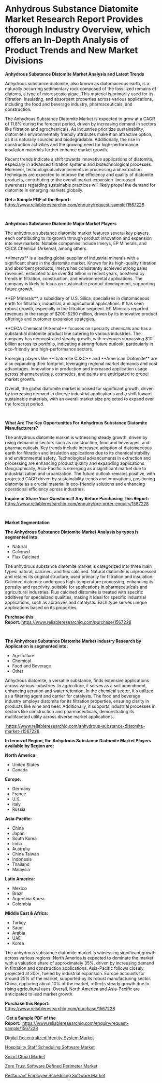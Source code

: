 <p><h1>Anhydrous Substance Diatomite Market Research Report Provides thorough Industry Overview, which offers an In-Depth Analysis of Product Trends and New Market Divisions</h1></p><p><strong>Anhydrous Substance Diatomite Market Analysis and Latest Trends</strong></p>
<p><p>Anhydrous substance diatomite, also known as diatomaceous earth, is a naturally occurring sedimentary rock composed of the fossilized remains of diatoms, a type of microscopic algae. This material is primarily used for its filtration, insulating, and absorbent properties across various applications, including the food and beverage industry, pharmaceuticals, and construction.</p><p>The Anhydrous Substance Diatomite Market is expected to grow at a CAGR of 11.8% during the forecast period, driven by increasing demand in sectors like filtration and agrochemicals. As industries prioritize sustainability, diatomite’s environmentally friendly attributes make it an attractive option, as it is naturally sourced and biodegradable. Additionally, the rise in construction activities and the growing need for high-performance insulation materials further enhance market growth.</p><p>Recent trends indicate a shift towards innovative applications of diatomite, especially in advanced filtration systems and biotechnological processes. Moreover, technological advancements in processing and extraction techniques are expected to improve the efficiency and quality of diatomite products, contributing to the overall market expansion. Increased awareness regarding sustainable practices will likely propel the demand for diatomite in emerging markets globally.</p></p>
<p><strong>Get a Sample PDF of the Report:&nbsp;</strong> <a href="https://www.reliableresearchiq.com/enquiry/request-sample/1567228?utm_campaign=103&utm_medium=2&utm_source=Github&utm_content=ia&utm_term=07122024&utm_id=anhydrous-substance-diatomite">https://www.reliableresearchiq.com/enquiry/request-sample/1567228</a></p>
<p>&nbsp;</p>
<p><strong>Anhydrous Substance Diatomite Major Market Players</strong></p>
<p><p>The anhydrous substance diatomite market features several key players, each contributing to its growth through product innovation and expansion into new markets. Notable companies include Imerys, EP Minerals, and CECA Chemical (Arkema), among others.</p><p>**Imerys** is a leading global supplier of industrial minerals with a significant share in the diatomite market. Known for its high-quality filtration and absorbent products, Imerys has consistently achieved strong sales revenues, estimated to be over $4 billion in recent years, bolstered by trends in filtration, construction, and environmental applications. The company is likely to focus on sustainable product development, supporting future growth.</p><p>**EP Minerals**, a subsidiary of U.S. Silica, specializes in diatomaceous earth for filtration, industrial, and agricultural applications. It has seen robust growth, especially in the filtration segment. EP Minerals reported revenues in the range of $200-$250 million, driven by its innovative product offerings and customer expansion strategies.</p><p>**CECA Chemical (Arkema)** focuses on specialty chemicals and has a substantial diatomite product line catering to various industries. The company has demonstrated steady growth, with revenues surpassing $10 billion across its portfolio, indicating a strong future outlook, particularly in eco-friendly and high-performance sectors.</p><p>Emerging players like **Diatomite CJSC** and **American Diatomite** are also expanding their footprint, leveraging regional market demands and cost advantages. Innovations in production and increased application usage across pharmaceuticals, cosmetics, and paints are anticipated to propel market growth. </p><p>Overall, the global diatomite market is poised for significant growth, driven by increasing demand in diverse industrial applications and a shift toward sustainable materials, with an overall market size projected to expand over the forecast period.</p></p>
<p>&nbsp;</p>
<p><strong>What Are The Key Opportunities For Anhydrous Substance Diatomite Manufacturers?</strong></p>
<p><p>The anhydrous diatomite market is witnessing steady growth, driven by rising demand in sectors such as construction, food and beverages, and pharmaceuticals. Key trends include increased adoption of diatomaceous earth for filtration and insulation applications due to its chemical stability and environmental safety. Technological advancements in extraction and processing are enhancing product quality and expanding applications. Geographically, Asia-Pacific is emerging as a significant market due to industrialization and urbanization. The future outlook remains positive, with projected CAGR driven by sustainability trends and innovations, positioning diatomite as a crucial material in eco-friendly solutions and enhancing operational efficiency across industries.</p></p>
<p><strong>Inquire or Share Your Questions If Any Before Purchasing This Report:</strong> <a href="https://www.reliableresearchiq.com/enquiry/pre-order-enquiry/1567228?utm_campaign=103&utm_medium=2&utm_source=Github&utm_content=ia&utm_term=07122024&utm_id=anhydrous-substance-diatomite">https://www.reliableresearchiq.com/enquiry/pre-order-enquiry/1567228</a></p>
<p>&nbsp;</p>
<p><strong>Market Segmentation</strong></p>
<p><strong>The Anhydrous Substance Diatomite Market Analysis by types is segmented into:</strong></p>
<p><ul><li>Natural</li><li>Calcined</li><li>Flux Calcined</li></ul></p>
<p><p>The anhydrous substance diatomite market is categorized into three main types: natural, calcined, and flux calcined. Natural diatomite is unprocessed and retains its original structure, used primarily for filtration and insulation. Calcined diatomite undergoes high-temperature processing, enhancing its porosity and reactivity, suitable for applications in pharmaceuticals and agricultural industries. Flux calcined diatomite is treated with specific additives for specialized qualities, making it ideal for specific industrial applications, such as abrasives and catalysts. Each type serves unique applications based on its properties.</p></p>
<p><strong>Purchase this Report:&nbsp;</strong><a href="https://www.reliableresearchiq.com/purchase/1567228?utm_campaign=103&utm_medium=2&utm_source=Github&utm_content=ia&utm_term=07122024&utm_id=anhydrous-substance-diatomite">https://www.reliableresearchiq.com/purchase/1567228</a></p>
<p>&nbsp;</p>
<p><strong>The Anhydrous Substance Diatomite Market Industry Research by Application is segmented into:</strong></p>
<p><ul><li>Agriculture</li><li>Chemical</li><li>Food and Beverage</li><li>Other</li></ul></p>
<p><p>Anhydrous diatomite, a versatile substance, finds extensive applications across various industries. In agriculture, it serves as a soil amendment, enhancing aeration and water retention. In the chemical sector, it's utilized as a filtering agent and carrier for catalysts. The food and beverage industry employs diatomite for its filtration properties, ensuring clarity in products like wine and beer. Additionally, it supports industrial processes in sectors like construction and pharmaceuticals, demonstrating its multifaceted utility across diverse market applications.</p></p>
<p><a href="https://www.reliableresearchiq.com/anhydrous-substance-diatomite-market-r1567228?utm_campaign=103&utm_medium=2&utm_source=Github&utm_content=ia&utm_term=07122024&utm_id=anhydrous-substance-diatomite">&nbsp;https://www.reliableresearchiq.com/anhydrous-substance-diatomite-market-r1567228</a></p>
<p><strong>In terms of Region, the Anhydrous Substance Diatomite Market Players available by Region are:</strong></p>
<p>
    <p> <strong> North America: </strong>
        <ul>
            <li>United States</li>
            <li>Canada</li>
        </ul>
        </p> 
    <p> <strong> Europe: </strong>
        <ul>
            <li>Germany</li>
            <li>France</li>
            <li>U.K.</li>
            <li>Italy</li>
            <li>Russia</li>
        </ul>
        </p> 
    <p> <strong> Asia-Pacific: </strong>
        <ul>
            <li>China</li>
            <li>Japan</li>
            <li>South Korea</li>
            <li>India</li>
            <li>Australia</li>
            <li>China Taiwan</li>
            <li>Indonesia</li>
            <li>Thailand</li>
            <li>Malaysia</li>
        </ul>
        </p> 
    <p> <strong> Latin America: </strong>
        <ul>
            <li>Mexico</li>
            <li>Brazil</li>
            <li>Argentina Korea</li>
            <li>Colombia</li>
        </ul>
        </p> 
    <p> <strong> Middle East & Africa: </strong>
        <ul>
            <li>Turkey</li>
            <li>Saudi</li>
            <li>Arabia</li>
            <li>UAE</li>
            <li>Korea</li>
        </ul>
    </p>
    </p>
<p><p>The anhydrous substance diatomite market is witnessing significant growth across various regions. North America is expected to dominate the market with a valuation share of approximately 35%, driven by increasing demand in filtration and construction applications. Asia-Pacific follows closely, projected at 30%, fueled by industrial expansion. Europe accounts for around 25% of the market, supported by its robust manufacturing sector. China, capturing about 10% of the market, reflects steady growth due to rising agricultural uses. Overall, North America and Asia-Pacific are anticipated to lead market growth.</p></p>
<p><strong>Purchase this Report: </strong><a href="https://www.reliableresearchiq.com/purchase/1567228?utm_campaign=103&utm_medium=2&utm_source=Github&utm_content=ia&utm_term=07122024&utm_id=anhydrous-substance-diatomite">https://www.reliableresearchiq.com/purchase/1567228</a></p>
<p>&nbsp;<strong>Get a Sample PDF of the Report:&nbsp;&nbsp;</strong><a href="https://www.reliableresearchiq.com/enquiry/request-sample/1567228?utm_campaign=103&utm_medium=2&utm_source=Github&utm_content=ia&utm_term=07122024&utm_id=anhydrous-substance-diatomite">https://www.reliableresearchiq.com/enquiry/request-sample/1567228</a></p>
<p><strong></strong></p>
<p><p><a href="https://issuu.com/reportprime-2/docs/digital-decentralized-identity-system-market-size-?utm_campaign=103&utm_medium=2&utm_source=Github&utm_content=ia&utm_term=07122024&utm_id=anhydrous-substance-diatomite">Digital Decentralized Identity System Market</a></p><p><a href="https://www.linkedin.com/pulse/hospitality-staff-scheduling-software-market-size-continuously-sjwsf?utm_campaign=103&utm_medium=2&utm_source=Github&utm_content=ia&utm_term=07122024&utm_id=anhydrous-substance-diatomite">Hospitality Staff Scheduling Software Market</a></p><p><a href="https://issuu.com/reportprime-2/docs/smart-cloud-market-size-2030.pptx?utm_campaign=103&utm_medium=2&utm_source=Github&utm_content=ia&utm_term=07122024&utm_id=anhydrous-substance-diatomite">Smart Cloud Market</a></p><p><a href="https://www.linkedin.com/pulse/projected-growth-zero-trust-software-defined-perimeter-market-bq6gf?utm_campaign=103&utm_medium=2&utm_source=Github&utm_content=ia&utm_term=07122024&utm_id=anhydrous-substance-diatomite">Zero Trust Software Defined Perimeter Market</a></p><p><a href="https://www.linkedin.com/pulse/restaurant-employee-scheduling-software-market-growth-competitive-wpq6f?utm_campaign=103&utm_medium=2&utm_source=Github&utm_content=ia&utm_term=07122024&utm_id=anhydrous-substance-diatomite">Restaurant Employee Scheduling Software Market</a></p></p>